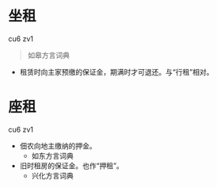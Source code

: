 # 坐租
cu6 zv1
> 如皋方言词典
- 租赁时向主家预缴的保证金，期满时才可退还。与“行租”相对。

# 座租
cu6 zv1
+ 佃农向地主缴纳的押金。
  * 如东方言词典
+ 旧时租房的保证金。也作“押租”。
  * 兴化方言词典

